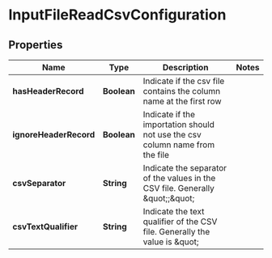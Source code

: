 
# InputFileReadCsvConfiguration

## Properties
Name | Type | Description | Notes
------------ | ------------- | ------------- | -------------
**hasHeaderRecord** | **Boolean** | Indicate if the csv file contains the column name at the first row | 
**ignoreHeaderRecord** | **Boolean** | Indicate if the importation should not use the csv column name from the file | 
**csvSeparator** | **String** | Indicate the separator of the values in the CSV file. Generally \&quot;;\&quot; | 
**csvTextQualifier** | **String** | Indicate the text qualifier of the CSV file. Generally the value is \&quot; | 



